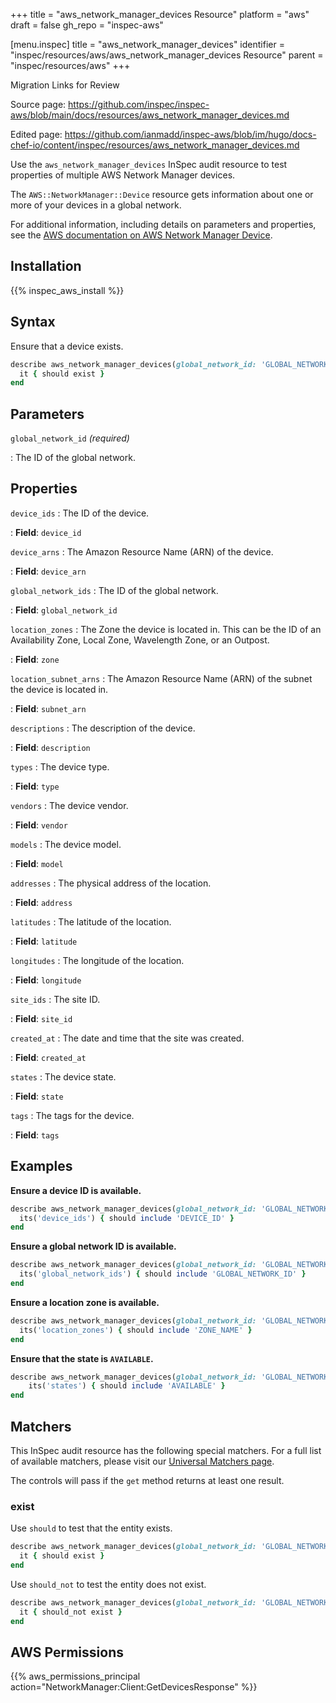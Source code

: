 +++
title = "aws_network_manager_devices Resource"
platform = "aws"
draft = false
gh_repo = "inspec-aws"

[menu.inspec]
title = "aws_network_manager_devices"
identifier = "inspec/resources/aws/aws_network_manager_devices Resource"
parent = "inspec/resources/aws"
+++

<div class="admonition-note">
<p class="admonition-note-title">Migration Links for Review</p>
<div class="admonition-note-text">
<p>Source page: <a href="https://github.com/inspec/inspec-aws/blob/main/docs/resources/aws_network_manager_devices.md">https://github.com/inspec/inspec-aws/blob/main/docs/resources/aws_network_manager_devices.md</a></p>
<p>Edited page: <a href="https://github.com/ianmadd/inspec-aws/blob/im/hugo/docs-chef-io/content/inspec/resources/aws_network_manager_devices.md">https://github.com/ianmadd/inspec-aws/blob/im/hugo/docs-chef-io/content/inspec/resources/aws_network_manager_devices.md</a></p>
</div>
</div>


Use the `aws_network_manager_devices` InSpec audit resource to test properties of multiple AWS Network Manager devices.

The `AWS::NetworkManager::Device` resource gets information about one or more of your devices in a global network.

For additional information, including details on parameters and properties, see the [AWS documentation on AWS Network Manager Device](https://docs.aws.amazon.com/AWSCloudFormation/latest/UserGuide/aws-resource-networkmanager-device.html).

## Installation

{{% inspec_aws_install %}}

## Syntax

Ensure that a device exists.

```ruby
describe aws_network_manager_devices(global_network_id: 'GLOBAL_NETWORK_ID') do
  it { should exist }
end
```

## Parameters

`global_network_id` _(required)_

: The ID of the global network.

## Properties

`device_ids`
: The ID of the device.

: **Field**: `device_id`

`device_arns`
: The Amazon Resource Name (ARN) of the device.

: **Field**: `device_arn`

`global_network_ids`
: The ID of the global network.

: **Field**: `global_network_id`

`location_zones`
: The Zone the device is located in. This can be the ID of an Availability Zone, Local Zone, Wavelength Zone, or an Outpost.

: **Field**: `zone`

`location_subnet_arns`
: The Amazon Resource Name (ARN) of the subnet the device is located in.

: **Field**: `subnet_arn`

`descriptions`
: The description of the device.

: **Field**: `description`

`types`
: The device type.

: **Field**: `type`

`vendors`
: The device vendor.

: **Field**: `vendor`

`models`
: The device model.

: **Field**: `model`

`addresses`
: The physical address of the location.

: **Field**: `address`

`latitudes`
: The latitude of the location.

: **Field**: `latitude`

`longitudes`
: The longitude of the location.

: **Field**: `longitude`

`site_ids`
: The site ID.

: **Field**: `site_id`

`created_at`
: The date and time that the site was created.

: **Field**: `created_at`

`states`
: The device state.

: **Field**: `state`

`tags`
: The tags for the device.

: **Field**: `tags`

## Examples

**Ensure a device ID is available.**

```ruby
describe aws_network_manager_devices(global_network_id: 'GLOBAL_NETWORK_ID') do
  its('device_ids') { should include 'DEVICE_ID' }
end
```

**Ensure a global network ID is available.**

```ruby
describe aws_network_manager_devices(global_network_id: 'GLOBAL_NETWORK_ID') do
  its('global_network_ids') { should include 'GLOBAL_NETWORK_ID' }
end
```

**Ensure a location zone is available.**

```ruby
describe aws_network_manager_devices(global_network_id: 'GLOBAL_NETWORK_ID') do
  its('location_zones') { should include 'ZONE_NAME' }
end
```

**Ensure that the state is `AVAILABLE`.**

```ruby
describe aws_network_manager_devices(global_network_id: 'GLOBAL_NETWORK_ID') do
    its('states') { should include 'AVAILABLE' }
end
```

## Matchers

This InSpec audit resource has the following special matchers. For a full list of available matchers, please visit our [Universal Matchers page](https://www.inspec.io/docs/reference/matchers/).

The controls will pass if the `get` method returns at least one result.

### exist

Use `should` to test that the entity exists.

```ruby
describe aws_network_manager_devices(global_network_id: 'GLOBAL_NETWORK_ID') do
  it { should exist }
end
```

Use `should_not` to test the entity does not exist.

```ruby
describe aws_network_manager_devices(global_network_id: 'GLOBAL_NETWORK_ID') do
  it { should_not exist }
end
```

## AWS Permissions

{{% aws_permissions_principal action="NetworkManager:Client:GetDevicesResponse" %}}
